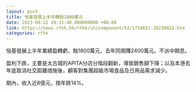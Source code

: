 ```yaml
---
layout: post
title: 恒基發展上半年轉蝕1800萬元
date: 2023-08-22 20:11:46.000000000 +08:00
link: https://news.rthk.hk/rthk/ch/component/k2/1714651-20230822.htm
categories: rthk
---
```


恒基發展上半年業績盈轉虧，蝕1800萬元，去年同期賺2400萬元。不派中期息。

盈利下跌，主要是太古城的APITA分店分階段翻新，導致銷售額下降；以及本港去年底取消社交距離措施後，顧客對集團超級市場食品及日用品需求減少。

期內，收入近8億元，按年跌14%。

